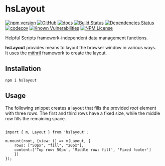 hsLayout 
========
[![npm version](https://badge.fury.io/js/hslayout.svg)](https://badge.fury.io/js/hslayout)
[![GitHub](https://img.shields.io/badge/GitHub-hsLayout-blue.svg)](https://github.com/helpfulscripts/hslayout)
[![docs](https://img.shields.io/badge/hsDocs-hsLayout-blue.svg)](https://helpfulscripts.github.io/hsLayout/#!/api/hsLayout/0)
[![Build Status](https://travis-ci.org/HelpfulScripts/hsLayout.svg?branch=master)](https://travis-ci.org/HelpfulScripts/hsLayout)
[![Dependencies Status](https://david-dm.org/helpfulscripts/hslayout.svg)](https://david-dm.org/helpfulscripts/hslayout)
[![codecov](https://codecov.io/gh/HelpfulScripts/hsLayout/branch/master/graph/badge.svg)](https://codecov.io/gh/HelpfulScripts/hsLayout)
[![Known Vulnerabilities](https://snyk.io/test/github/HelpfulScripts/hsLayout/badge.svg?targetFile=package.json)](https://snyk.io/test/github/HelpfulScripts/hsLayout?targetFile=package.json)
[![NPM License](https://img.shields.io/badge/license-MIT-brightgreen.svg)](https://www.npmjs.com/package/hslayout)

Helpful Scripts framework-independent data management functions.

**hsLayout** provides means to layout the browser window in various ways.<br>
It uses the [mithril](https://www.npmjs.com/package/mithril) framework to create the layout.

## Installation
`npm i hslayout`

## Usage
The following snippet creates a layout that fills the provided *root* element with three rows. The first and third rows have a fixed size, while the middle row fills the remaining space. 
```

import { m, Layout } from 'hslayout';

m.mount(root, {view: () => m(Layout, {
    rows: ["50px", "fill", "20px"],
    content:['Top row: 50px', 'Middle row: fill', 'Fixed footer']
    })
});
```